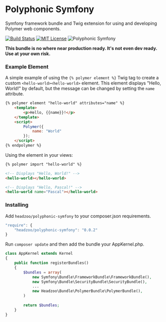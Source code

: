 # Polyphonic Symfony

Symfony framework bundle and Twig extension for using and developing Polymer web components.

[![Build Status](https://img.shields.io/travis/headzoo/polyphonic-symfony/master.svg?style=flat-square)](https://travis-ci.org/headzoo/polyphonic-symfony)
[![MIT License](https://img.shields.io/badge/license-MIT-blue.svg?style=flat-square)](https://raw.githubusercontent.com/headzoo/polyphonic-symfony/master/LICENSE.md)
![Polyphonic Symfony](http://i.imgur.com/DukYX3u.png)


**This bundle is no where near production ready. It's not even dev ready. Use at your own risk.**


### Example Element
A simple example of using the `{% polymer element %}` Twig tag to create a custom `<hello-world><hello-world>` element. This element displays "Hello, World!" by default, but the message can be changed by setting the `name` attribute.

```html
{% polymer element "hello-world" attributes="name" %}
    <template>
        <p>Hello, {{name}}!</p>
    </template>
    <script>
        Polymer({
            name: "World"
        });
    </script>
{% endpolymer %}
```

Using the element in your views:

```html
{% polymer import "hello-world" %}

<!-- Displays "Hello, World!" -->
<hello-world></hello-world>

<!-- Displays "Hello, Pascal!" -->
<hello-world name="Pascal"></hello-world>
```

### Installing
Add `headzoo/polyphonic-symfony` to your composer.json requirements.

```javascript
"require": {
    "headzoo/polyphonic-symfony": "0.0.2"
}
```

Run `composer update` and then add the bundle your AppKernel.php.

```php
class AppKernel extends Kernel
{
    public function registerBundles()
    {
        $bundles = array(
            new Symfony\Bundle\FrameworkBundle\FrameworkBundle(),
            new Symfony\Bundle\SecurityBundle\SecurityBundle(),
            ...
            new Headzoo\Bundle\PolymerBundle\PolymerBundle(),
        )
        
        return $bundles;
    }
}
```
